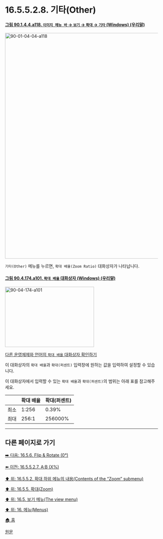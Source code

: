 # 16.5.5.2.8. 기타(Other)

<a id="90-01-04-04-a118"></a>

#### [그림 90.1.4.4.a118. `이미지 메뉴 바` → `보기` → `확대` → `기타` (Windows) (우리말)](./90-01-04-04-zoom.md#90-01-04-04-a118)
<img width="572" height="745" alt="90-01-04-04-a118" src="https://github.com/user-attachments/assets/2890c81c-82e6-42d7-a960-d0add7b1bbf0" />

`기타(Other)` 메뉴를 누르면, `확대 배율(Zoom Ratio)` 대화상자가 나타납니다.

<a id="90-04-174-a101"></a>

#### [그림 90.4.174.a101. `확대 배율` 대화상자 (Windows) (우리말)](./90-04-0174-zoom_ratio.md#90-04-174-a101)
<img width="293" height="199" alt="90-04-174-a101" src="https://github.com/user-attachments/assets/81152fd7-2bdd-42bc-9cec-06bf828e13ce" />

[다른 운영체제와 언어의 `확대 배율` 대화상자 확인하기](./90-04-0174-zoom_ratio.md#90-04-174-a102)

이 대화상자의 `확대 배율`과 `확대(퍼센트)` 입력창에 원하는 값을 입력하여 설정할 수 있습니다.

이 대화상자에서 입력할 수 있는 `확대 배율`과 `확대(퍼센트)`의 범위는 아래 표를 참고해주세요.

||확대 배율|확대(퍼센트)|
|---|---|---|
|최소|1:256|0.39%|
|최대|256:1|256000%|

***

## 다른 페이지로 가기

[➡️ 다음: 16.5.6. Flip & Rotate (0°)](./16-05-06-flip-rotate.md)

[⬅️ 이전: 16.5.5.2.7. A:B (X%)](./16-05-05-02-07-proportion.md)

[⬆️ 위: 16.5.5.2. 확대 하위 메뉴의 내용(Contents of the “Zoom” submenu)](./16-05-05-02-00-contents_of_the_zoom_submenu.md)

[⬆️ 위: 16.5.5. 확대(Zoom)](./16-05-05-00-zoom.md)

[⬆️ 위: 16.5. 보기 메뉴(The view menu)](./16-05-00-the-view-menu.md)

[⬆️ 위: 16. 메뉴(Menus)](./16-00-menus.md)

[🏠 홈](./00-home.md)

[원문](https://docs.gimp.org/2.10/ko/gimp-view-zoom.html#idm25471)